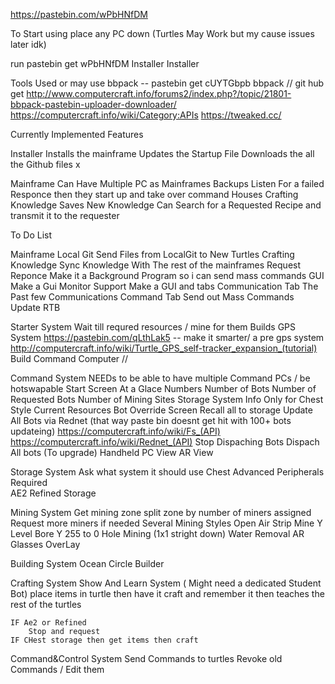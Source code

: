 https://pastebin.com/wPbHNfDM

To Start using 
place any PC down (Turtles May Work but my cause issues later idk)

run
    pastebin get wPbHNfDM Installer
    Installer


Tools Used or may use
bbpack -- pastebin get cUYTGbpb bbpack // git hub get http://www.computercraft.info/forums2/index.php?/topic/21801-bbpack-pastebin-uploader-downloader/
https://computercraft.info/wiki/Category:APIs
https://tweaked.cc/

Currently Implemented Features

Installer
    Installs the mainframe
    Updates the Startup File
    Downloads the all the Github files
x

Mainframe
    Can Have Multiple PC as Mainframes
        Backups Listen For a failed Responce then they start up and take over command
    Houses Crafting Knowledge
        Saves New Knowledge
        Can Search for a Requested Recipe and transmit it to the requester


To Do List

Mainframe
    Local Git
        Send Files from LocalGit to New Turtles
    Crafting Knowledge
        Sync Knowledge With The rest of the mainframes
    Request Reponce
        Make it a Background Program so i can send mass commands
    GUI
        Make a Gui
    Monitor Support
        Make a GUI and tabs
            Communication Tab
                The Past few Communications
            Command Tab
                Send out Mass Commands
                    Update
                    RTB


Starter System
    Wait till requred resources / mine for them
    Builds GPS System https://pastebin.com/qLthLak5 -- make it smarter/ a pre gps system http://computercraft.info/wiki/Turtle_GPS_self-tracker_expansion_(tutorial)
    Build Command Computer // 

Command System
    NEEDs to be able to have multiple Command PCs / be hotswapable
    Start Screen
        At a Glace Numbers
            Number of Bots
            Number of Requested Bots
            Number of Mining Sites
        Storage System Info
            Only for Chest Style 
            Current Resources
        Bot Override Screen
            Recall all to storage
            Update All Bots via Rednet (that way paste bin doesnt get hit with 100+ bots updateing) https://computercraft.info/wiki/Fs_(API) https://computercraft.info/wiki/Rednet_(API)
            Stop Dispaching Bots
            Dispach All bots (To upgrade)
    Handheld PC View
    AR View

Storage System
    Ask what system it should use
        Chest
        Advanced Peripherals Required  
            AE2
            Refined Storage
            
Mining System
    Get mining zone
        split zone by number of miners assigned
        Request more miners if needed
    Several Mining Styles
        Open Air Strip Mine
        Y Level Bore
        Y 255 to 0 Hole Mining (1x1 stright down)
        Water Removal
    AR Glasses OverLay

Building System
    Ocean Circle Builder 

Crafting System
    Show And Learn System ( Might need a dedicated Student Bot)
        place items in turtle then have it craft and remember it
        then teaches the rest of the turtles    
    
    
    IF Ae2 or Refined 
        Stop and request 
    IF CHest storage then get items then craft

Command&Control System
    Send Commands to turtles
    Revoke old Commands / Edit them 


